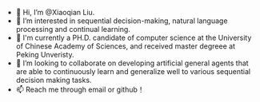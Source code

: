 - 👋 Hi, I’m @Xiaoqian Liu.
- 👀 I’m interested in sequential decision-making, natural language processing and continual learning.
- 🌱 I'm currently a PH.D. candidate of computer science at the University of Chinese Academy of Sciences, and received master degreee at Peking Unveristy.
- 💞️ I’m looking to collaborate on developing artificial general agents that are able to continuously learn and generalize well to various sequential decision making tasks.
- 📫 Reach me through email or github！

<!---
lxqpku/lxqpku is a ✨ special ✨ repository because its `README.md` (this file) appears on your GitHub profile.
You can click the Preview link to take a look at your changes.
--->
